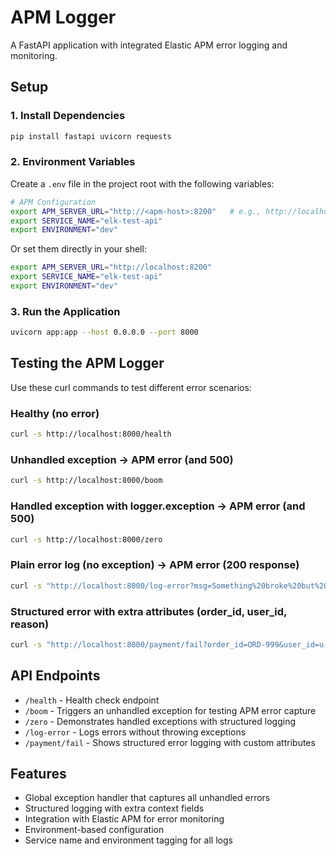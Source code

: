 # APM Logger

A FastAPI application with integrated Elastic APM error logging and monitoring.

## Setup

### 1. Install Dependencies

```bash
pip install fastapi uvicorn requests
```

### 2. Environment Variables

Create a `.env` file in the project root with the following variables:

```bash
# APM Configuration
export APM_SERVER_URL="http://<apm-host>:8200"   # e.g., http://localhost:8200
export SERVICE_NAME="elk-test-api"
export ENVIRONMENT="dev"
```

Or set them directly in your shell:

```bash
export APM_SERVER_URL="http://localhost:8200"
export SERVICE_NAME="elk-test-api"
export ENVIRONMENT="dev"
```

### 3. Run the Application

```bash
uvicorn app:app --host 0.0.0.0 --port 8000
```

## Testing the APM Logger

Use these curl commands to test different error scenarios:

### Healthy (no error)
```bash
curl -s http://localhost:8000/health
```

### Unhandled exception -> APM error (and 500)
```bash
curl -s http://localhost:8000/boom
```

### Handled exception with logger.exception -> APM error (and 500)
```bash
curl -s http://localhost:8000/zero
```

### Plain error log (no exception) -> APM error (200 response)
```bash
curl -s "http://localhost:8000/log-error?msg=Something%20broke%20but%20we%20caught%20it"
```

### Structured error with extra attributes (order_id, user_id, reason)
```bash
curl -s "http://localhost:8000/payment/fail?order_id=ORD-999&user_id=u-42"
```

## API Endpoints

- `/health` - Health check endpoint
- `/boom` - Triggers an unhandled exception for testing APM error capture
- `/zero` - Demonstrates handled exceptions with structured logging
- `/log-error` - Logs errors without throwing exceptions
- `/payment/fail` - Shows structured error logging with custom attributes

## Features

- Global exception handler that captures all unhandled errors
- Structured logging with extra context fields
- Integration with Elastic APM for error monitoring
- Environment-based configuration
- Service name and environment tagging for all logs
